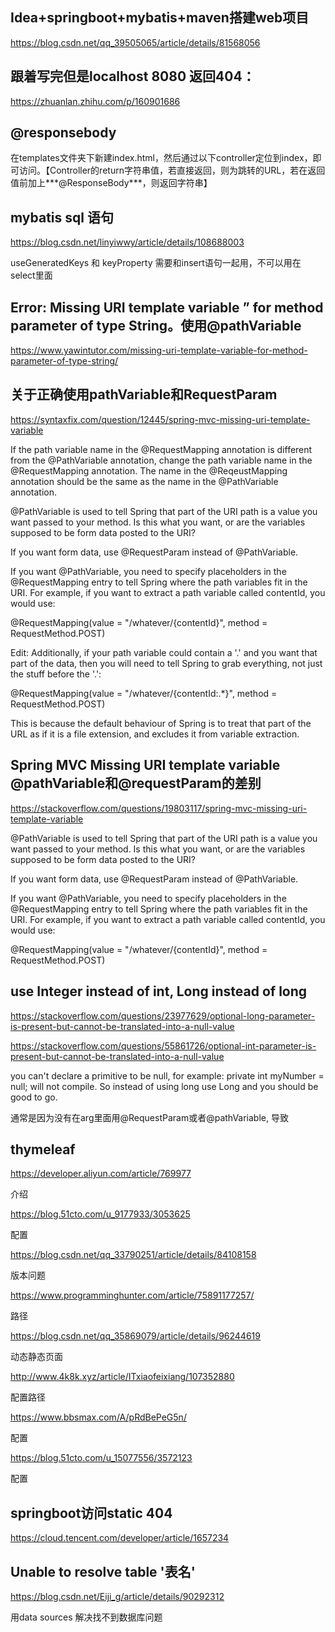 ## Idea+springboot+mybatis+maven搭建web项目

https://blog.csdn.net/qq_39505065/article/details/81568056

## 跟着写完但是localhost 8080 返回404：

https://zhuanlan.zhihu.com/p/160901686

## @responsebody

在templates文件夹下新建index.html，然后通过以下controller定位到index，即可访问。【Controller的return字符串值，若直接返回，则为跳转的URL，若在返回值前加上***@ResponseBody***，则返回字符串】

## mybatis sql 语句

https://blog.csdn.net/linyiwwy/article/details/108688003

useGeneratedKeys 和 keyProperty 需要和insert语句一起用，不可以用在select里面

## Error: Missing URI template variable ” for method parameter of type String。使用@pathVariable

https://www.yawintutor.com/missing-uri-template-variable-for-method-parameter-of-type-string/

## 关于正确使用pathVariable和RequestParam

https://syntaxfix.com/question/12445/spring-mvc-missing-uri-template-variable

If the path variable name in the @RequestMapping annotation is different from the @PathVariable annotation, change the path variable name in the @RequestMapping annotation. The name in the @ReqeustMapping annotation should be the same as the name in the @PathVariable annotation.

@PathVariable is used to tell Spring that part of the URI path is a value you want passed to your method. Is this what you want, or are the variables supposed to be form data posted to the URI?

If you want form data, use @RequestParam instead of @PathVariable.

If you want @PathVariable, you need to specify placeholders in the @RequestMapping entry to tell Spring where the path variables fit in the URI. For example, if you want to extract a path variable called contentId, you would use:

@RequestMapping(value = "/whatever/{contentId}", method = RequestMethod.POST)

Edit: Additionally, if your path variable could contain a '.' and you want that part of the data, then you will need to tell Spring to grab everything, not just the stuff before the '.':

@RequestMapping(value = "/whatever/{contentId:.*}", method = RequestMethod.POST)

This is because the default behaviour of Spring is to treat that part of the URL as if it is a file extension, and excludes it from variable extraction.

## Spring MVC Missing URI template variable @pathVariable和@requestParam的差别

https://stackoverflow.com/questions/19803117/spring-mvc-missing-uri-template-variable

@PathVariable is used to tell Spring that part of the URI path is a value you want passed to your method. Is this what you want, or are the variables supposed to be form data posted to the URI?

If you want form data, use @RequestParam instead of @PathVariable.

If you want @PathVariable, you need to specify placeholders in the @RequestMapping entry to tell Spring where the path variables fit in the URI. For example, if you want to extract a path variable called contentId, you would use:

@RequestMapping(value = "/whatever/{contentId}", method = RequestMethod.POST)

## use Integer instead of int, Long instead of long

https://stackoverflow.com/questions/23977629/optional-long-parameter-is-present-but-cannot-be-translated-into-a-null-value

https://stackoverflow.com/questions/55861726/optional-int-parameter-is-present-but-cannot-be-translated-into-a-null-value

you can't declare a primitive to be null,
for example: private int myNumber = null; will not compile. So instead of using long use Long and you should be good to go.

通常是因为没有在arg里面用@RequestParam或者@pathVariable, 导致

## thymeleaf

https://developer.aliyun.com/article/769977

介绍

https://blog.51cto.com/u_9177933/3053625

配置

https://blog.csdn.net/qq_33790251/article/details/84108158

版本问题

https://www.programminghunter.com/article/75891177257/

路径

https://blog.csdn.net/qq_35869079/article/details/96244619

动态静态页面

http://www.4k8k.xyz/article/ITxiaofeixiang/107352880

配置路径

https://www.bbsmax.com/A/pRdBePeG5n/

配置

https://blog.51cto.com/u_15077556/3572123

配置



## springboot访问static 404

https://cloud.tencent.com/developer/article/1657234

## Unable to resolve table '表名'

https://blog.csdn.net/Eiji_g/article/details/90292312

用data sources 解决找不到数据库问题

